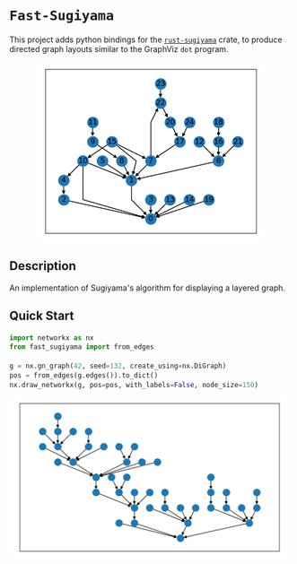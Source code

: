 # `Fast-Sugiyama`

This project adds python bindings for the [`rust-sugiyama`](https://crates.io/crates/rust-sugiyama) crate, to produce directed graph layouts similar to the GraphViz `dot` program.

<div align="center" >
    <img width=400 src="https://raw.githubusercontent.com/austinorr/fast-sugiyama/main/crates/py-sugiyama/misc/hero.png" alt="Graph Example">
</div>

## Description

An implementation of Sugiyama's algorithm for displaying a layered graph.

## Quick Start

```python
import networkx as nx
from fast_sugiyama import from_edges

g = nx.gn_graph(42, seed=132, create_using=nx.DiGraph)
pos = from_edges(g.edges()).to_dict()
nx.draw_networkx(g, pos=pos, with_labels=False, node_size=150)

```

<div align="left" >
    <img width=500 src="https://raw.githubusercontent.com/austinorr/fast-sugiyama/main/crates/py-sugiyama/misc/quickstart.png" alt="Quick Start Output">
</div>

